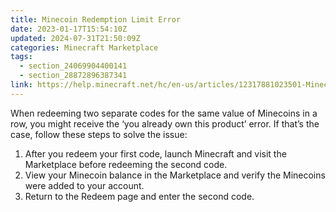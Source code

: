 ```yaml
---
title: Minecoin Redemption Limit Error
date: 2023-01-17T15:54:10Z
updated: 2024-07-31T21:50:09Z
categories: Minecraft Marketplace
tags:
  - section_24069904400141
  - section_28872896387341
link: https://help.minecraft.net/hc/en-us/articles/12317881023501-Minecoin-Redemption-Limit-Error
---
```


When redeeming two separate codes for the same value of Minecoins in a row, you might receive the ‘you already own this product’ error. If that’s the case, follow these steps to solve the issue:

1.  After you redeem your first code, launch Minecraft and visit the Marketplace before redeeming the second code.
2.  View your Minecoin balance in the Marketplace and verify the Minecoins were added to your account.
3.  Return to the Redeem page and enter the second code.
